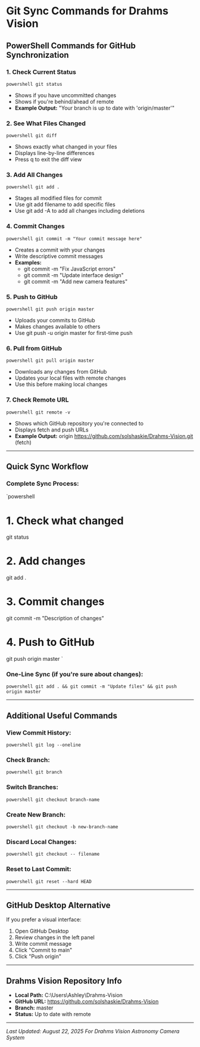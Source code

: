 ﻿# Git Sync Commands for Drahms Vision

## PowerShell Commands for GitHub Synchronization

### 1. Check Current Status
`powershell
git status
`
- Shows if you have uncommitted changes
- Shows if you're behind/ahead of remote
- **Example Output:** "Your branch is up to date with 'origin/master'"

### 2. See What Files Changed
`powershell
git diff
`
- Shows exactly what changed in your files
- Displays line-by-line differences
- Press q to exit the diff view

### 3. Add All Changes
`powershell
git add .
`
- Stages all modified files for commit
- Use git add filename to add specific files
- Use git add -A to add all changes including deletions

### 4. Commit Changes
`powershell
git commit -m "Your commit message here"
`
- Creates a commit with your changes
- Write descriptive commit messages
- **Examples:**
  - git commit -m "Fix JavaScript errors"
  - git commit -m "Update interface design"
  - git commit -m "Add new camera features"

### 5. Push to GitHub
`powershell
git push origin master
`
- Uploads your commits to GitHub
- Makes changes available to others
- Use git push -u origin master for first-time push

### 6. Pull from GitHub
`powershell
git pull origin master
`
- Downloads any changes from GitHub
- Updates your local files with remote changes
- Use this before making local changes

### 7. Check Remote URL
`powershell
git remote -v
`
- Shows which GitHub repository you're connected to
- Displays fetch and push URLs
- **Example Output:** origin  https://github.com/solshaskie/Drahms-Vision.git (fetch)

---

## Quick Sync Workflow

### Complete Sync Process:
`powershell
# 1. Check what changed
git status

# 2. Add changes
git add .

# 3. Commit changes
git commit -m "Description of changes"

# 4. Push to GitHub
git push origin master
`

### One-Line Sync (if you're sure about changes):
`powershell
git add . && git commit -m "Update files" && git push origin master
`

---

## Additional Useful Commands

### View Commit History:
`powershell
git log --oneline
`

### Check Branch:
`powershell
git branch
`

### Switch Branches:
`powershell
git checkout branch-name
`

### Create New Branch:
`powershell
git checkout -b new-branch-name
`

### Discard Local Changes:
`powershell
git checkout -- filename
`

### Reset to Last Commit:
`powershell
git reset --hard HEAD
`

---

## GitHub Desktop Alternative

If you prefer a visual interface:
1. Open GitHub Desktop
2. Review changes in the left panel
3. Write commit message
4. Click "Commit to main"
5. Click "Push origin"

---

## Drahms Vision Repository Info

- **Local Path:** C:\Users\Ashley\Drahms-Vision
- **GitHub URL:** https://github.com/solshaskie/Drahms-Vision
- **Branch:** master
- **Status:** Up to date with remote

---

*Last Updated: August 22, 2025*
*For Drahms Vision Astronomy Camera System*
